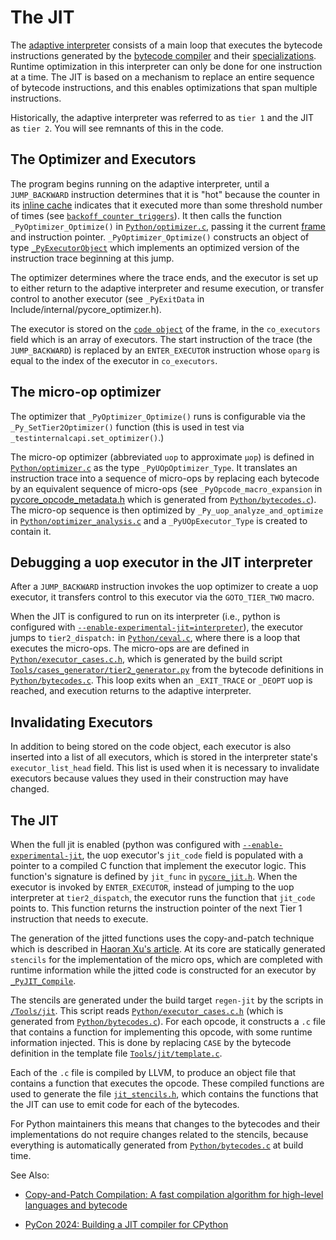 # The JIT

The [adaptive interpreter](interpreter.md) consists of a main loop that
executes the bytecode instructions generated by the
[bytecode compiler](compiler.md) and their
[specializations](interpreter.md#Specialization). Runtime optimization in
this interpreter can only be done for one instruction at a time. The JIT
is based on a mechanism to replace an entire sequence of bytecode instructions,
and this enables optimizations that span multiple instructions.

Historically, the adaptive interpreter was referred to as `tier 1` and
the JIT as `tier 2`. You will see remnants of this in the code.

## The Optimizer and Executors

The program begins running on the adaptive interpreter, until a `JUMP_BACKWARD`
instruction determines that it is "hot" because the counter in its
[inline cache](interpreter.md#inline-cache-entries) indicates that it
executed more than some threshold number of times (see
[`backoff_counter_triggers`](../Include/internal/pycore_backoff.h)).
It then calls the function `_PyOptimizer_Optimize()` in
[`Python/optimizer.c`](../Python/optimizer.c), passing it the current
[frame](frames.md) and instruction pointer. `_PyOptimizer_Optimize()`
constructs an object of type
[`_PyExecutorObject`](Include/internal/pycore_optimizer.h) which implements
an optimized version of the instruction trace beginning at this jump.

The optimizer determines where the trace ends, and the executor is set up
to either return to the adaptive interpreter and resume execution, or
transfer control to another executor (see `_PyExitData` in
Include/internal/pycore_optimizer.h).

The executor is stored on the [`code object`](code_objects.md) of the frame,
in the `co_executors` field which is an array of executors. The start
instruction of the trace (the `JUMP_BACKWARD`) is replaced by an
`ENTER_EXECUTOR` instruction whose `oparg` is equal to the index of the
executor in `co_executors`.

## The micro-op optimizer

The optimizer that `_PyOptimizer_Optimize()` runs is configurable via the
`_Py_SetTier2Optimizer()` function (this is used in test via
`_testinternalcapi.set_optimizer()`.)

The micro-op optimizer (abbreviated `uop` to approximate `μop`) is defined in
[`Python/optimizer.c`](../Python/optimizer.c) as the type `_PyUOpOptimizer_Type`.
It translates an instruction trace into a sequence of micro-ops by replacing
each bytecode by an equivalent sequence of micro-ops (see
`_PyOpcode_macro_expansion` in
[pycore_opcode_metadata.h](../Include/internal/pycore_opcode_metadata.h)
which is generated from [`Python/bytecodes.c`](../Python/bytecodes.c)).
The micro-op sequence is then optimized by
`_Py_uop_analyze_and_optimize` in
[`Python/optimizer_analysis.c`](../Python/optimizer_analysis.c)
and a `_PyUOpExecutor_Type` is created to contain it.

## Debugging a uop executor in the JIT interpreter

After a `JUMP_BACKWARD` instruction invokes the uop optimizer to create a uop
executor, it transfers control to this executor via the `GOTO_TIER_TWO` macro.

When the JIT is configured to run on its interpreter (i.e., python is
configured with
[`--enable-experimental-jit=interpreter`](https://docs.python.org/dev/using/configure.html#cmdoption-enable-experimental-jit)),
the executor jumps to `tier2_dispatch:` in
[`Python/ceval.c`](../Python/ceval.c), where there is a loop that
executes the micro-ops. The micro-ops are are defined in
[`Python/executor_cases.c.h`](../Python/executor_cases.c.h),
which is generated by the build script
[`Tools/cases_generator/tier2_generator.py`](../Tools/cases_generator/tier2_generator.py)
from the bytecode definitions in
[`Python/bytecodes.c`](../Python/bytecodes.c).
This loop exits when an `_EXIT_TRACE` or `_DEOPT` uop is reached,
and execution returns to the adaptive interpreter.

## Invalidating Executors

In addition to being stored on the code object, each executor is also
inserted into a list of all executors, which is stored in the interpreter
state's `executor_list_head` field. This list is used when it is necessary
to invalidate executors because values they used in their construction may
have changed.

## The JIT

When the full jit is enabled (python was configured with
[`--enable-experimental-jit`](https://docs.python.org/dev/using/configure.html#cmdoption-enable-experimental-jit),
the uop executor's `jit_code` field is populated with a pointer to a compiled
C function that implement the executor logic. This function's signature is
defined by `jit_func` in [`pycore_jit.h`](Include/internal/pycore_jit.h).
When the executor is invoked by `ENTER_EXECUTOR`, instead of jumping to
the uop interpreter at `tier2_dispatch`, the executor runs the function
that `jit_code` points to. This function returns the instruction pointer
of the next Tier 1 instruction that needs to execute.

The generation of the jitted functions uses the copy-and-patch technique
which is described in
[Haoran Xu's article](https://sillycross.github.io/2023/05/12/2023-05-12/).
At its core are statically generated `stencils` for the implementation
of the micro ops, which are completed with runtime information while
the jitted code is constructed for an executor by
[`_PyJIT_Compile`](../Python/jit.c).

The stencils are generated under the build target `regen-jit` by the scripts
in [`/Tools/jit`](/Tools/jit). This script reads
[`Python/executor_cases.c.h`](../Python/executor_cases.c.h) (which is
generated from [`Python/bytecodes.c`](../Python/bytecodes.c)). For
each opcode, it constructs a `.c` file that contains a function for
implementing this opcode, with some runtime information injected.
This is done by replacing `CASE` by the bytecode definition in the
template file [`Tools/jit/template.c`](../Tools/jit/template.c).

Each of the `.c` file is compiled by LLVM, to produce an object file
that contains a function that executes the opcode. These compiled
functions are used to generate the file
[`jit_stencils.h`](../jit_stencils.h), which contains the functions
that the JIT can use to emit code for each of the bytecodes.

For Python maintainers this means that changes to the bytecodes and
their implementations do not require changes related to the stencils,
because everything is automatically generated from
[`Python/bytecodes.c`](../Python/bytecodes.c) at build time.

See Also:

* [Copy-and-Patch Compilation: A fast compilation algorithm for high-level languages and bytecode](https://arxiv.org/abs/2011.13127)

* [PyCon 2024: Building a JIT compiler for CPython](https://www.youtube.com/watch?v=kMO3Ju0QCDo)
